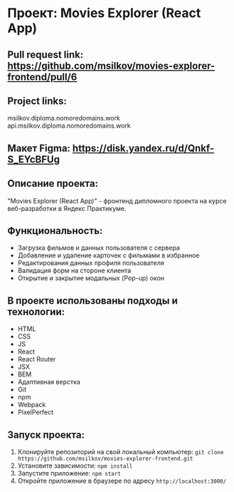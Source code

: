 # Проект: Movies Explorer (React App)

## Pull request link: https://github.com/msilkov/movies-explorer-frontend/pull/6

## Project links:
msilkov.diploma.nomoredomains.work
api.msilkov.diploma.nomoredomains.work

## Макет Figma: https://disk.yandex.ru/d/Qnkf-S_EYcBFUg
## Описание проекта:
"Movies Explorer (React App)" - фронтенд дипломного проекта на курсе веб-разработки в Яндекс Практикуме.

## Функциональность:
* Загрузка фильмов и данных пользователя с сервера
* Добавление и удаление карточек с фильмами в избранное
* Редактирования данных профиля пользователя
* Валидация форм на стороне клиента
* Открытие и закрытие модальных (Pop-up) окон



## В проекте использованы подходы и технологии:
* HTML
* CSS
* JS
* React
* React Router
* JSX
* BEM
* Адаптивная верстка
* Git
* npm
* Webpack
* PixelPerfect


## Запуск проекта:
1. Клонируйте репозиторий на свой локальный компьютер: `git clone https://github.com/msilkov/movies-explorer-frontend.git`
2. Установите зависимости: `npm install`
3. Запустите приложение: `npm start`
4. Откройте приложение в браузере по адресу `http://localhost:3000/`


